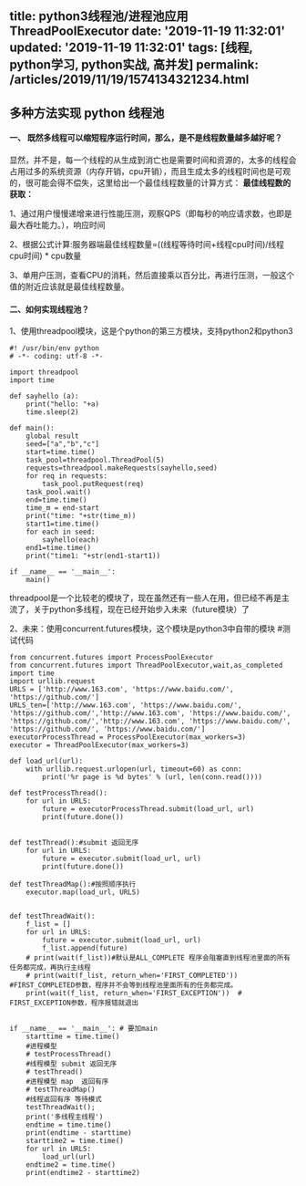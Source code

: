 title: python3线程池/进程池应用ThreadPoolExecutor
date: '2019-11-19 11:32:01'
updated: '2019-11-19 11:32:01'
tags: [线程, python学习, python实战, 高并发]
permalink: /articles/2019/11/19/1574134321234.html
---
## 多种方法实现 python 线程池
####  一、 既然多线程可以缩短程序运行时间，那么，是不是线程数量越多越好呢？
显然，并不是，每一个线程的从生成到消亡也是需要时间和资源的，太多的线程会占用过多的系统资源（内存开销，cpu开销），而且生成太多的线程时间也是可观的，很可能会得不偿失，这里给出一个最佳线程数量的计算方式：
**最佳线程数的获取：**

1、通过用户慢慢递增来进行性能压测，观察QPS（即每秒的响应请求数，也即是最大吞吐能力。），响应时间

2、根据公式计算:服务器端最佳线程数量=((线程等待时间+线程cpu时间)/线程cpu时间) * cpu数量

3、单用户压测，查看CPU的消耗，然后直接乘以百分比，再进行压测，一般这个值的附近应该就是最佳线程数量。

#### 二、如何实现线程池？
1、使用threadpool模块，这是个python的第三方模块，支持python2和python3
```
#! /usr/bin/env python
# -*- coding: utf-8 -*-

import threadpool
import time

def sayhello (a):
    print("hello: "+a)
    time.sleep(2)

def main():
    global result
    seed=["a","b","c"]
    start=time.time()
    task_pool=threadpool.ThreadPool(5)
    requests=threadpool.makeRequests(sayhello,seed)
    for req in requests:
        task_pool.putRequest(req)
    task_pool.wait()
    end=time.time()
    time_m = end-start
    print("time: "+str(time_m))
    start1=time.time()
    for each in seed:
        sayhello(each)
    end1=time.time()
    print("time1: "+str(end1-start1))

if __name__ == '__main__':
    main()
```
threadpool是一个比较老的模块了，现在虽然还有一些人在用，但已经不再是主流了，关于python多线程，现在已经开始步入未来（future模块）了

2、未来：使用concurrent.futures模块，这个模块是python3中自带的模块
#测试代码
```
from concurrent.futures import ProcessPoolExecutor
from concurrent.futures import ThreadPoolExecutor,wait,as_completed
import time
import urllib.request
URLS = ['http://www.163.com', 'https://www.baidu.com/', 'https://github.com/']
URLS_ten=['http://www.163.com', 'https://www.baidu.com/', 'https://github.com/','http://www.163.com', 'https://www.baidu.com/', 'https://github.com/','http://www.163.com', 'https://www.baidu.com/', 'https://github.com/', 'https://www.baidu.com/']
executorProcessThread = ProcessPoolExecutor(max_workers=3)
executor = ThreadPoolExecutor(max_workers=3)

def load_url(url):
    with urllib.request.urlopen(url, timeout=60) as conn:
        print('%r page is %d bytes' % (url, len(conn.read())))

def testProcessThread():
    for url in URLS:
        future = executorProcessThread.submit(load_url, url)
        print(future.done())


def testThread():#submit 返回无序
    for url in URLS:
        future = executor.submit(load_url, url)
        print(future.done())

def testThreadMap():#按照顺序执行
    executor.map(load_url, URLS)


def testThreadWait():
    f_list = []
    for url in URLS:
        future = executor.submit(load_url, url)
        f_list.append(future)
    # print(wait(f_list))#默认是ALL_COMPLETE 程序会阻塞直到线程池里面的所有任务都完成，再执行主线程
    # print(wait(f_list, return_when='FIRST_COMPLETED')) #FIRST_COMPLETED参数，程序并不会等到线程池里面所有的任务都完成。
    print(wait(f_list, return_when='FIRST_EXCEPTION'))  # FIRST_EXCEPTION参数，程序报错就退出


if __name__ == '__main__': # 要加main
    starttime = time.time()
    #进程模型
    # testProcessThread()
    #线程模型 submit 返回无序
    # testThread()
    #进程模型 map  返回有序
    # testThreadMap()
    #线程返回有序 等待模式
    testThreadWait();
    print('多线程主线程')
    endtime = time.time()
    print(endtime - starttime)
    starttime2 = time.time()
    for url in URLS:
        load_url(url)
    endtime2 = time.time()
    print(endtime2 - starttime2)

``````
